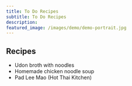 ```yaml
---
title: To Do Recipes
subtitle: To Do Recipes
description: 
featured_image: /images/demo/demo-portrait.jpg
---
```



## Recipes

* Udon broth with noodles
* Homemade chicken noodle soup 
* Pad Lee Mao (Hot Thai Kitchen)